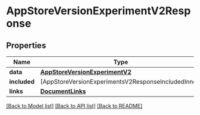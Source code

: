 # AppStoreVersionExperimentV2Response

## Properties
Name | Type | Description | Notes
------------ | ------------- | ------------- | -------------
**data** | [**AppStoreVersionExperimentV2**](AppStoreVersionExperimentV2.md) |  | 
**included** | [AppStoreVersionExperimentsV2ResponseIncludedInner] |  | [optional] 
**links** | [**DocumentLinks**](DocumentLinks.md) |  | 

[[Back to Model list]](../README.md#documentation-for-models) [[Back to API list]](../README.md#documentation-for-api-endpoints) [[Back to README]](../README.md)


